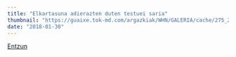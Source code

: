 ```yaml
---
title: "Elkartasuna adierazten duten testuei saria"
thumbnail: "https://guaixe.tok-md.com/argazkiak/WHN/GALERIA/cache/275_20180126_Altsasukoak_Aske_literatur_lehiaketako_sari_banaketa_34_content.JPG"
date: "2018-01-30"
---
```

[Entzun](https://guaixe.eus/altsasu/1517235564959-banatu-dituzte-altsasukoak-aske-literatur-lehiaketako-sariak)
